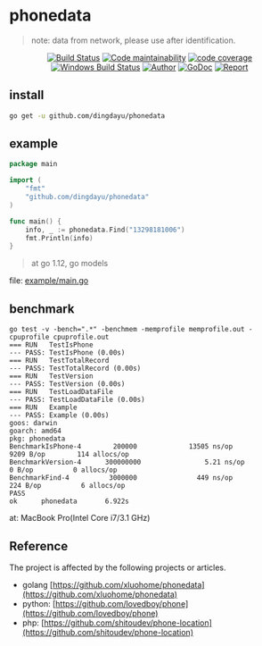 # phonedata

> note: data from network, please use after identification.

<p style="text-align: center">
    <a href="https://travis-ci.org/dingdayu/phonedata"><img src="https://travis-ci.org/dingdayu/phonedata.svg?branch=master" alt="Build Status"></a>
    <a href="https://codeclimate.com/github/dingdayu/phonedata/maintainability"><img src="https://api.codeclimate.com/v1/badges/b9a238d60b2cb676d8ea/maintainability" alt="Code maintainability" /></a>
    <a href="https://codeclimate.com/github/dingdayu/phonedata/test_coverage"><img src="https://api.codeclimate.com/v1/badges/b9a238d60b2cb676d8ea/test_coverage" alt="code coverage"/></a>
    <a href="https://ci.appveyor.com/project/dingdayu/phonedata"><img src="https://ci.appveyor.com/api/projects/status/github/dingdayu/phonedata?svg=true&branch=master&passingText=Windows%20-%20OK&failingText=Windows%20-%20failed&pendingText=Windows%20-%20pending" alt="Windows Build Status"></a>
    <a href="https://blog.dingxiaoyu.com"><img src="https://img.shields.io/badge/author-@dingdayu-blue.svg?style=flat" alt="Author"></a>
    <a href="https://godoc.org/github.com/dingdayu/phonedata"><img src="https://godoc.org/github.com/dingdayu/phonedata?status.svg" alt="GoDoc"></a>
    <a href="https://goreportcard.com/report/github.com/dingdayu/phonedata"><img src="https://goreportcard.com/badge/github.com/dingdayu/phonedata" alt="Report"></a>
</p>

## install

```bash
go get -u github.com/dingdayu/phonedata
```

## example

```go
package main

import (
	"fmt"
	"github.com/dingdayu/phonedata"
)

func main() {
	info, _ := phonedata.Find("13298181006")
	fmt.Println(info)
}
```

> at go 1.12, go models

file: [example/main.go](example/main.go)

## benchmark

```shell
go test -v -bench=".*" -benchmem -memprofile memprofile.out -cpuprofile cpuprofile.out
=== RUN   TestIsPhone
--- PASS: TestIsPhone (0.00s)
=== RUN   TestTotalRecord
--- PASS: TestTotalRecord (0.00s)
=== RUN   TestVersion
--- PASS: TestVersion (0.00s)
=== RUN   TestLoadDataFile
--- PASS: TestLoadDataFile (0.00s)
=== RUN   Example
--- PASS: Example (0.00s)
goos: darwin
goarch: amd64
pkg: phonedata
BenchmarkIsPhone-4        200000             13505 ns/op            9209 B/op        114 allocs/op
BenchmarkVersion-4      300000000                5.21 ns/op            0 B/op          0 allocs/op
BenchmarkFind-4          3000000               449 ns/op             224 B/op          6 allocs/op
PASS
ok      phonedata       6.922s
```

at: MacBook Pro(Intel Core i7/3.1 GHz)

## Reference

The project is affected by the following projects or articles.

- golang [https://github.com/xluohome/phonedata](https://github.com/xluohome/phonedata)
- python: [https://github.com/lovedboy/phone](https://github.com/lovedboy/phone)
- php: [https://github.com/shitoudev/phone-location](https://github.com/shitoudev/phone-location)